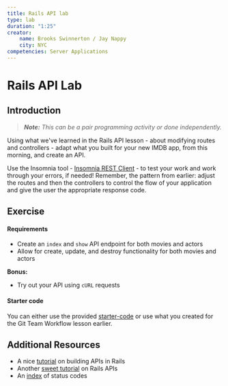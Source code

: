 ```yaml
---
title: Rails API lab
type: lab
duration: "1:25"
creator:
    name: Brooks Swinnerton / Jay Nappy
    city: NYC
competencies: Server Applications
---
```


# Rails API Lab

## Introduction

> ***Note:*** _This can be a pair programming activity or done independently._

Using what we've learned in the Rails API lesson - about modifying routes and controllers - adapt what you built for your new IMDB app, from this morning, and create an API.

Use the Insomnia tool - [Insomnia REST Client](http://insomnia.rest/) - to test your work and work through your errors, if needed!  Remember, the pattern from earlier: adjust the routes and then the controllers to control the flow of your application and give the user the appropriate response code.

## Exercise

#### Requirements

- Create an `index` and `show` API endpoint for both movies and actors
- Allow for create, update, and destroy functionality for both movies and actors

**Bonus:**
- Try out your API using `cURL` requests

#### Starter code

You can either use the provided [starter-code](starter-code) or use what you created for the Git Team Workflow lesson earlier.

## Additional Resources

- A nice [tutorial](https://www.amberbit.com/blog/2014/2/19/building-and-documenting-api-in-rails/) on building APIs in Rails
- Another [sweet tutorial](http://www.yoniweisbrod.com/rails-api-mini-guide/) on Rails APIs
- An [index](http://www.restapitutorial.com/httpstatuscodes.html) of status codes
